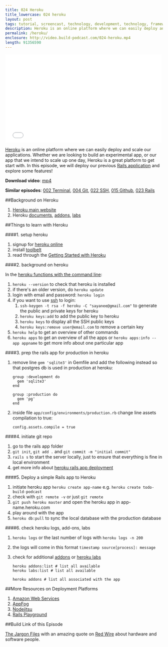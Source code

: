 ```yaml
---
title: 024 Heroku
title_lowercase: 024 heroku
layout: post
tags: tutorial, screencast, technology, development, technology, framework, rails, ruby, application, rapid, deployment, scalability, heroku
description: Heroku is an online platform where we can easily deploy and scale our applications. Whether we are looking to build an experimental app, or our app that we intend to scale up one day, Heroku is a great platform to get start with. In this episode, we will deploy our previous Rails application and explore some features!
permalink: /heroku/
enclosure: http://video.build-podcast.com/024-heroku.mp4
length: 91356590
---
```


<div id="video"><iframe src="//player.vimeo.com/video/55153972" width="500" height="281" frameborder="0" webkitallowfullscreen mozallowfullscreen allowfullscreen></iframe></div>

[Heroku](http://www.heroku.com/) is an online platform where we can easily deploy and scale our applications. Whether we are looking to build an experimental app, or our app that we intend to scale up one day, Heroku is a great platform to get start with. In this episode, we will deploy our previous [Rails application](http://build-podcast.com/rails/) and explore some features!

**Download video**: [mp4](http://video.build-podcast.com/024-heroku.mp4)

**Similar episodes**: [002 Terminal](/terminal), [004 Git](/git), [022 SSH](/ssh), [015 Github](/github), [023 Rails](/rails)

##Background on Heroku

1. [Heroku main website](http://www.heroku.com/)
1. Heroku [documents](https://devcenter.heroku.com/), [addons](https://addons.heroku.com/), [labs](https://devcenter.heroku.com/articles/labs)

##Things to learn with Heroku

####1. setup heroku

1. signup for [heroku online](http://www.heroku.com/)
1. install [toolbelt](https://toolbelt.heroku.com/)
1. read through the [Getting Started with Heroku](sI929MrsI7g6)

####2. background on heroku

In the [heroku functions with the command line](https://devcenter.heroku.com/articles/using-the-cli):

1. `heroku --version` to check that heroku is installed
1. if there's an older version, do `heroku update`
1. login with email and password: `heroku login`
1. if you want to use [ssh](http://build-podcast.com/ssh/) to login:
    1. `ssh-keygen -t rsa -f heroku -C "sayanee@gmail.com"` to generate the public and private keys for heroku
    1. `heroku keys:add` to add the public key to heroku
    1. `heroku keys` to display all the SSH public keys
    1. `heroku keys:remove user@email.com` to remove a certain key
1. `heroku help` to get an overview of other commands
1. `heroku apps` to get an overview of all the apps or `heroku apps:info --app appname` to get more info about one particular app

####3. prep the rails app for production in heroku

1.  remove line `gem 'sqlite3'` in Gemfile and add the following instead so that postgres db is used in production at heroku:

    ```
    group :development do
      gem 'sqlite3'
    end

    group :production do
      gem 'pg'
    end
    ```
1. inside file `app/config/environments/production.rb` change line assets compilation to true:

    ```
   config.assets.compile = true
   ```

####4. initiate git repo
1. go to the rails app folder
1. `git init`, `git add .` and `git commit -m "initial commit"`
1. `rails s` to start the server locally, just to ensure that everything is fine in local environment
1. get more info about [heroku rails app deployment](https://devcenter.heroku.com/articles/rails3)

####5. Deploy a simple Rails app to Heroku

1. initiate heroku app `heroku create app-name` e.g. `heroku create todo-build-podcast`
1. check with `git remote -v` or just `git remote`
1. `git push heroku master` and open the heroku app in app-name.heroku.com
1. play around with the app
1. `heroku db:pull` to sync the local database with the production database

####6. check heroku logs, add-ons, labs

1. `heroku logs` or the last number of logs with `heroku logs -n 200`
1. the logs will come in this format `timestamp source[process]: message`
1. check for additional [addons](https://addons.heroku.com/) or [heroku labs](https://devcenter.heroku.com/articles/labs)

    ```
    heroku addons:list # list all available
    heroku labs:list # list all available

    heroku addons # list all associated with the app
    ```


##More Resources on Deployment Platforms

1. [Amazon Web Services](http://aws.amazon.com/)
2. [AppFog](http://www.appfog.com/)
3. [Nodejitsu](http://nodejitsu.com/)
4. [Rails Playground](http://railsplayground.com/)

##Build Link of this Episode

[The Jargon Files](http://catb.org/jargon/html/index.html) with an amazing quote on [Red Wire](http://www.catb.org/jargon/html/R/red-wire.html) about hardware and software people.
